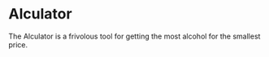 # Alculator

The Alculator is a frivolous tool for getting the most alcohol for the smallest price.
